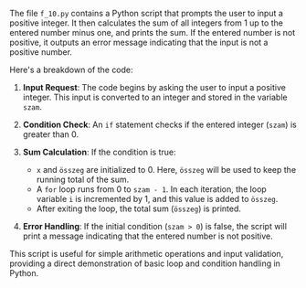 The file `f_10.py` contains a Python script that prompts the user to input a positive integer. It then calculates the sum of all integers from 1 up to the entered number minus one, and prints the sum. If the entered number is not positive, it outputs an error message indicating that the input is not a positive number.

Here's a breakdown of the code:

1. **Input Request**: The code begins by asking the user to input a positive integer. This input is converted to an integer and stored in the variable `szam`.

2. **Condition Check**: An `if` statement checks if the entered integer (`szam`) is greater than 0.

3. **Sum Calculation**: If the condition is true:
   - `x` and `összeg` are initialized to 0. Here, `összeg` will be used to keep the running total of the sum.
   - A `for` loop runs from 0 to `szam - 1`. In each iteration, the loop variable `i` is incremented by 1, and this value is added to `összeg`.
   - After exiting the loop, the total sum (`összeg`) is printed.

4. **Error Handling**: If the initial condition (`szam > 0`) is false, the script will print a message indicating that the entered number is not positive.

This script is useful for simple arithmetic operations and input validation, providing a direct demonstration of basic loop and condition handling in Python.